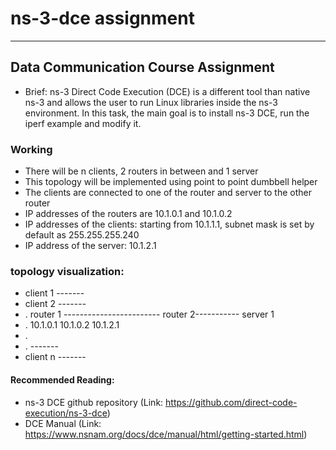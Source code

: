 # ns-3-dce assignment
--------------------------
## Data Communication Course Assignment 
* Brief: ns-3 Direct Code Execution (DCE) is a different tool than native ns-3 and allows the user to run Linux libraries inside the ns-3 environment. In this task, the main goal is to install ns-3 DCE, run the iperf example and modify it.

### Working
* There will be n clients, 2 routers in between and 1 server 
* This topology will be implemented using point to point dumbbell helper
* The clients are connected to one of the router and server to the other router
* IP addresses of the routers are 10.1.0.1 and 10.1.0.2
* IP addresses of the clients: starting from 10.1.1.1, subnet mask is set by default as 255.255.255.240
* IP address of the server: 10.1.2.1

### topology visualization:
- client 1    -------
- client 2    -------
-    .                  router 1 ------------------------   router 2-----------   server 1 
-    .                  10.1.0.1                            10.1.0.2              10.1.2.1
-    . 
-    .        -------           
- client n    -------


#### Recommended Reading:
* ns-3 DCE github repository (Link: https://github.com/direct-code-execution/ns-3-dce)
* DCE Manual (Link: https://www.nsnam.org/docs/dce/manual/html/getting-started.html)
